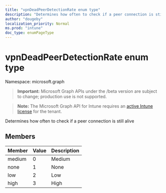 ```yaml
---
title: "vpnDeadPeerDetectionRate enum type"
description: "Determines how often to check if a peer connection is still alive"
author: "dougeby"
localization_priority: Normal
ms.prod: "intune"
doc_type: enumPageType
---
```


# vpnDeadPeerDetectionRate enum type

Namespace: microsoft.graph

> **Important:** Microsoft Graph APIs under the /beta version are subject to change; production use is not supported.

> **Note:** The Microsoft Graph API for Intune requires an [active Intune license](https://go.microsoft.com/fwlink/?linkid=839381) for the tenant.

Determines how often to check if a peer connection is still alive

## Members
|Member|Value|Description|
|:---|:---|:---|
|medium|0|Medium|
|none|1|None|
|low|2|Low|
|high|3|High|





